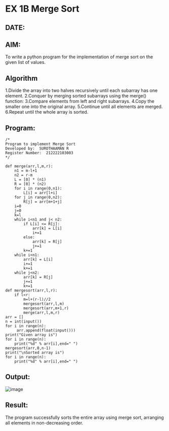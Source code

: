 # EX 1B Merge Sort
## DATE:
## AIM:
To write a python program for the implementation of merge sort on the given list of values.

## Algorithm
1.Divide the array into two halves recursively until each subarray has one element.
2.Conquer by merging sorted subarrays using the merge() function:
3.Compare elements from left and right subarrays.
4.Copy the smaller one into the original array.
5.Continue until all elements are merged.
6.Repeat until the whole array is sorted.

## Program:
```
/*
Program to implement Merge Sort
Developed by:  SUROTHAAMAN R
Register Number:  212222103003
*/
```
```
def merge(arr,l,m,r):
    n1 = m-l+1
    n2 = r-m
    L = [0] * (n1)
    R = [0] * (n2)
    for i in range(0,n1):
        L[i] = arr[l+i]
    for j in range(0,n2):
        R[j] = arr[m+1+j]
    i=0
    j=0
    k=l
    while i<n1 and j< n2:
        if L[i] <= R[j]:
            arr[k] = L[i]
            i+=1
        else:
            arr[k] = R[j]
            j+=1
        k+=1
    while i<n1:
        arr[k] = L[i]
        i+=1
        k+=1
    while j<n2:
        arr[k] = R[j]
        j+=1
        k+=1
def mergesort(arr,l,r):
    if l<r:
        m=l+(r-l)//2
        mergesort(arr,l,m)
        mergesort(arr,m+1,r)
        merge(arr,l,m,r)
arr = []
n = int(input())
for i in range(n):
     arr.append(float(input()))
print("Given array is")
for i in range(n):
    print("%d" % arr[i],end=" ")
mergesort(arr,0,n-1)
print("\nSorted array is")
for i in range(n):
    print("%d" % arr[i],end=" ")
```

## Output:

![image](https://github.com/user-attachments/assets/173637b1-1a9d-4ad6-96ae-4c852a14b9b9)

## Result:
The program successfully sorts the entire array using merge sort, arranging all elements in non-decreasing order.
